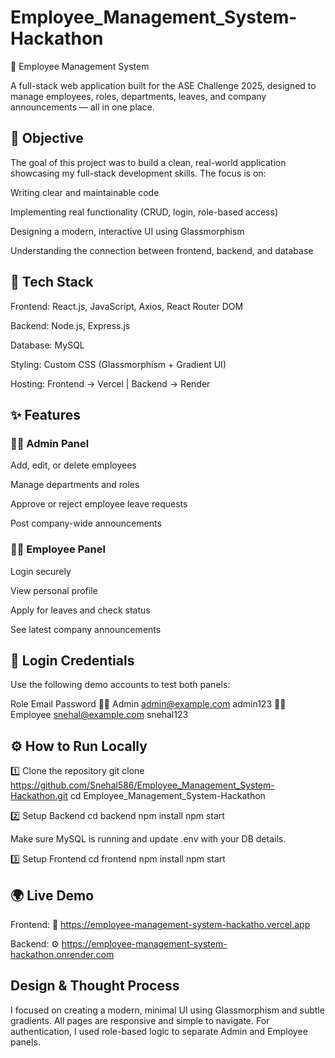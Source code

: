# Employee_Management_System-Hackathon
🧾 Employee Management System

A full-stack web application built for the ASE Challenge 2025, designed to manage employees, roles, departments, leaves, and company announcements — all in one place.

## 🎯 Objective

The goal of this project was to build a clean, real-world application showcasing my full-stack development skills.
The focus is on:

Writing clear and maintainable code

Implementing real functionality (CRUD, login, role-based access)

Designing a modern, interactive UI using Glassmorphism

Understanding the connection between frontend, backend, and database

## 🧱 Tech Stack

Frontend: React.js, JavaScript, Axios, React Router DOM

Backend: Node.js, Express.js

Database: MySQL

Styling: Custom CSS (Glassmorphism + Gradient UI)

Hosting: Frontend → Vercel | Backend → Render

## ✨ Features

### 👩‍💼 Admin Panel

Add, edit, or delete employees

Manage departments and roles

Approve or reject employee leave requests

Post company-wide announcements

### 👨‍💻 Employee Panel

Login securely

View personal profile

Apply for leaves and check status

See latest company announcements

## 🔐 Login Credentials

Use the following demo accounts to test both panels:

Role	Email	Password
🧑‍💼 Admin	admin@example.com
	admin123
👩‍💻 Employee	snehal@example.com
	snehal123

## ⚙️ How to Run Locally
1️⃣ Clone the repository
git clone https://github.com/Snehal586/Employee_Management_System-Hackathon.git
cd Employee_Management_System-Hackathon

2️⃣ Setup Backend
cd backend
npm install
npm start


Make sure MySQL is running and update .env with your DB details.

3️⃣ Setup Frontend
cd frontend
npm install
npm start

## 🌍 Live Demo

Frontend: 🔗 https://employee-management-system-hackatho.vercel.app

Backend: ⚙️  https://employee-management-system-hackathon.onrender.com

## Design & Thought Process

I focused on creating a modern, minimal UI using Glassmorphism and subtle gradients.
All pages are responsive and simple to navigate.
For authentication, I used role-based logic to separate Admin and Employee panels.
